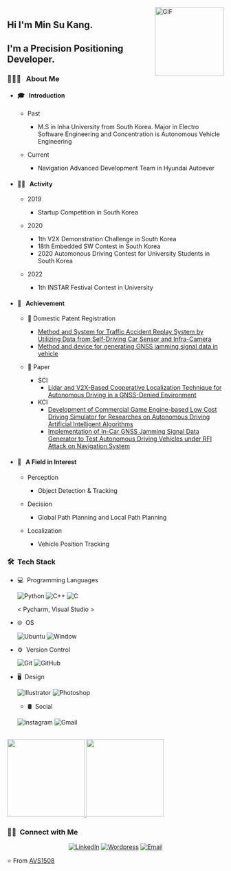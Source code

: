 <img align="right" alt="GIF" height="160px" src="https://media.giphy.com/media/du3J3cXyzhj75IOgvA/giphy.gif" />
<p align="center">
 <h2 align="left">Hi I'm Min Su Kang.</h2>
</p>

<h2> I'm a Precision Positioning Developer. </h2>

<h3> 👨🏻‍💻 &nbsp; About Me </h3>

- <h4> 🎓 &nbsp; Introduction </h4>
  
  + Past
    + M.S in Inha University from South Korea. Major in Electro Software Engineering and Concentration is Autonomous Vehicle Engineering
  
  + Current
    + Navigation Advanced Development Team in Hyundai Autoever 
 
- <h4> 🏃‍♂ &nbsp; Activity </h4>

  + 2019
    + Startup Competition in South Korea

  + 2020
    + 1th V2X Demonstration Challenge in South Korea
    + 18th Embedded SW Contest in South Korea
    + 2020 Automonous Driving Contest for University Students in South Korea

  + 2022
    + 1th INSTAR Festival Contest in University

- <h4> 🎊 &nbsp; Achievement </h4>

  + 📄 Domestic Patent Registration
    + [Method and System for Traffic Accident Replay System by Utilizing Data from Self-Driving Car Sensor and Infra-Camera](https://patents.google.com/patent/KR102376526B1/ko?oq=KR102376526)
    + [Method and device for generating GNSS jamming signal data in vehicle](https://patents.google.com/patent/KR102411530B1/ko?oq=KR102411530)

  + 📄 Paper
    + SCI
      + [Lidar and V2X-Based Cooperative Localization Technique for Autonomous Driving in a GNSS-Denied Environment](https://www.mdpi.com/2072-4292/14/22/5881)
    + KCI
      + [Development of Commercial Game Engine-based Low Cost Driving Simulator for Researches on Autonomous Driving Artificial Intelligent Algorithms](https://www.kci.go.kr/kciportal/ci/sereArticleSearch/ciSereArtiView.kci?sereArticleSearchBean.artiId=ART002792970)
      + [Implementation of In-Car GNSS Jamming Signal Data Generator to Test Autonomous Driving Vehicles under RFI Attack on Navigation System](https://scienceon.kisti.re.kr/srch/selectPORSrchArticle.do?cn=JAKO202113855736872&dbt=NART)

- <h4> 💼 &nbsp; A Field in Interest </h4>
  
  + Perception
    + Object Detection & Tracking
  
  + Decision
    + Global Path Planning and Local Path Planning
  
  + Localization
    + Vehicle Position Tracking

<h3> 🛠 &nbsp;Tech Stack</h3>

- 💻  &nbsp;Programming Languages

  ![Python](https://img.shields.io/badge/python%20-%2314354C.svg?&style=for-the-badge&logo=python&logoColor=white)
  ![C++](https://img.shields.io/badge/c++%20-%2300599C.svg?&style=for-the-badge&logo=c%2B%2B&ogoColor=white)
  ![C](https://img.shields.io/badge/c%23%20-%23239120.svg?&style=for-the-badge&logo=c-sharp&logoColor=white)
  
  < Pycharm, Visual Studio >
- 🌐 &nbsp;OS

  ![Ubuntu](https://img.shields.io/badge/Ubuntu-E95420?style=for-the-badge&logo=ubuntu&logoColor=white)
  ![Window](https://img.shields.io/badge/Windows-0078D6?style=for-the-badge&logo=windows&logoColor=white)
- ⚙️ &nbsp;Version Control

  ![Git](https://img.shields.io/badge/git%20-%23F05033.svg?&style=for-the-badge&logo=git&logoColor=white)
  ![GitHub](https://img.shields.io/badge/github%20-%23121011.svg?&style=for-the-badge&logo=github&logoColor=white)
- 🖥 &nbsp;Design

  ![Illustrator](https://img.shields.io/badge/adobe%20illustrator%20-%23FF9A00.svg?&style=for-the-badge&logo=adobe%20illustrator&logoColor=white)
  ![Photoshop](https://img.shields.io/badge/adobe%20photoshop%20-%2331A8FF.svg?&style=for-the-badge&logo=adobe%20photoshop&logoColor=white)
  - 🛢 &nbsp;Social
 
  ![Instagram](https://img.shields.io/badge/Instagram%20-%23E4405F.svg?&style=for-the-badge&logo=Instagram&logoColor=white)
  ![Gmail](https://img.shields.io/badge/Gmail-D14836?style=for-the-badge&logo=gmail&logoColor=white)

<br/>

<a href="https://github.com/kangminsu1">
  <img height="180em" src="https://github-readme-stats.vercel.app/api?username=kangminsu1&theme=buefy&show_icons=true" />
  <img height="180em" src="https://github-readme-stats.vercel.app/api/top-langs/?username=kangminsu1&theme=buefy&layout=compact" />
</a>

<br/>

<h3> 🤝🏻 &nbsp;Connect with Me </h3>

<p align="center">
<a href="https://www.linkedin.com/in/%EB%AF%BC%EC%88%98-%EA%B0%95-845094209/"><img alt="LinkedIn" src="https://img.shields.io/badge/LinkedIn-Min_Su_Kang-blue?style=flat-square&logo=linkedin"></a>
<a href="https://codekang.com/"><img alt="Wordpress" src="https://img.shields.io/badge/LinkedIn-Min_Su_Kang-blue?style=flat-square&logo=Wordpress"></a>
<a href="mailto:kangminsu243@gmail.com"><img alt="Email" src="https://img.shields.io/badge/Email-kangminsu243@gmail.com-blue?style=flat-square&logo=gmail"></a>
</p>


⭐️ From [AVS1508](https://github.com/AVS1508)
